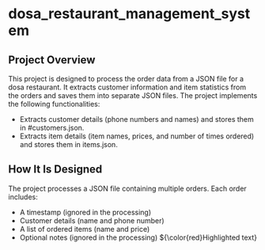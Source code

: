 # **dosa_restaurant_management_system**

## Project Overview

This project is designed to process the order data from a JSON file for a dosa restaurant. It extracts customer information and item statistics from the orders and saves them into separate JSON files. The project implements the following functionalities:

* Extracts customer details (phone numbers and names) and stores them in #customers.json.
* Extracts item details (item names, prices, and number of times ordered) and stores them in items.json.

## How It Is Designed

The project processes a JSON file containing multiple orders. Each order includes:

* A timestamp (ignored in the processing)
* Customer details (name and phone number)
* A list of ordered items (name and price)
* Optional notes (ignored in the processing)
${\color{red}Highlighted text}

